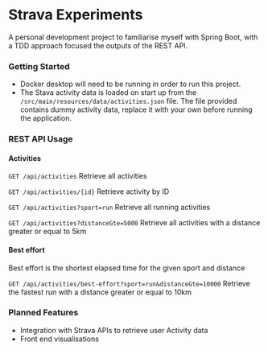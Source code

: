 # Strava Experiments
A personal development project to familiarise myself with Spring Boot, with a TDD approach focused the outputs of the REST API.

### Getting Started
* Docker desktop will need to be running in order to run this project.
* The Stava activity data is loaded on start up from the `/src/main/resources/data/activities.json` file. The file provided contains dummy activity data, replace it with your own before running the application.

### REST API Usage
#### Activities
`GET /api/activities` Retrieve all activities

`GET /api/activities/{id}` Retrieve activity by ID

`GET /api/activities?sport=run` Retrieve all running activities

`GET /api/activities?distanceGte=5000` Retrieve all activities with a distance greater or equal to 5km

#### Best effort
Best effort is the shortest elapsed time for the given sport and distance

`GET /api/activities/best-effort?sport=run&distanceGte=10000` Retrieve the fastest run with a distance greater or equal to 10km

### Planned Features
* Integration with Strava APIs to retrieve user Activity data
* Front end visualisations
